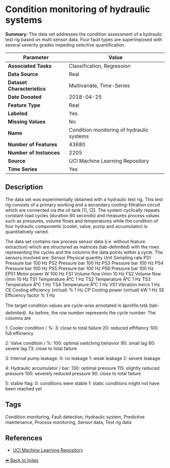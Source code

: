# Condition monitoring of hydraulic systems

**Summary:** The data set addresses the condition assessment of a hydraulic test rig based on multi sensor data. Four fault types are superimposed with several severity grades impeding selective quantification.

| Parameter | Value |
| --- | --- |
| **Associated Tasks** | Classification, Regression |
| **Data Source** | Real |
| **Dataset Characteristics** | Multivariate, Time-Series |
| **Date Donated** | 2018-04-25 |
| **Feature Type** | Real |
| **Labeled** | Yes |
| **Missing Values** | No |
| **Name** | Condition monitoring of hydraulic systems |
| **Number of Features** | 43680 |
| **Number of Instances** | 2205 |
| **Source** | UCI Machine Learning Repository |
| **Time Series** | Yes |

## Description

The data set was experimentally obtained with a hydraulic test rig. This test rig consists of a primary working and a secondary cooling-filtration circuit which are connected via the oil tank [1], [2]. The system cyclically repeats constant load cycles (duration 60 seconds) and measures process values such as pressures, volume flows and temperatures while the condition of four hydraulic components (cooler, valve, pump and accumulator) is quantitatively varied.

The data set contains raw process sensor data (i.e. without feature extraction) which are structured as matrices (tab-delimited) with the rows representing the cycles and the columns the data points within a cycle. The sensors involved are:
Sensor		Physical quantity		Unit		Sampling rate
PS1		Pressure			bar		100 Hz
PS2		Pressure			bar		100 Hz
PS3		Pressure			bar		100 Hz
PS4		Pressure			bar		100 Hz
PS5		Pressure			bar		100 Hz
PS6		Pressure			bar		100 Hz
EPS1		Motor power			W		100 Hz
FS1		Volume flow			l/min		10 Hz
FS2		Volume flow			l/min		10 Hz
TS1		Temperature			Â°C		1 Hz
TS2		Temperature			Â°C		1 Hz
TS3		Temperature			Â°C		1 Hz
TS4		Temperature			Â°C		1 Hz
VS1		Vibration			mm/s		1 Hz
CE		Cooling efficiency (virtual)	%		1 Hz
CP		Cooling power (virtual)		kW		1 Hz
SE		Efficiency factor		%		1 Hz

The target condition values are cycle-wise annotated in âprofile.txtâ (tab-delimited). As before, the row number represents the cycle number. The columns are

1: Cooler condition / %:
	3: close to total failure
	20: reduced effifiency
	100: full efficiency

2: Valve condition / %:
	100: optimal switching behavior
	90: small lag
	80: severe lag
	73: close to total failure

3: Internal pump leakage:
	0: no leakage
	1: weak leakage
	2: severe leakage

4: Hydraulic accumulator / bar:
	130: optimal pressure
	115: slightly reduced pressure
	100: severely reduced pressure
	90: close to total failure

5: stable flag:
	0: conditions were stable
	1: static conditions might not have been reached yet

## Tags

Condition monitoring, Fault detection, Hydraulic system, Predictive maintenance, Process monitoring, Sensor data, Test rig data

## References

- [UCI Machine Learning Repository](https://archive.ics.uci.edu/ml/datasets/Condition+monitoring+of+hydraulic+systems)

[⬅️ Back to Index](../README.md)
